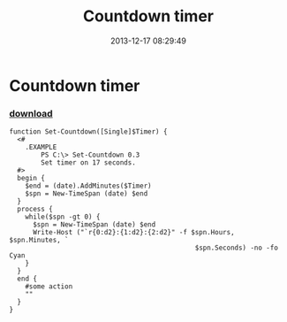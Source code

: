 ﻿---
pid:            4706
poster:         greg zakharov
title:          Countdown timer
date:           2013-12-17 08:29:49
format:         posh
parent:         0
parent:         0

---

# Countdown timer

### [download](4706.ps1)



```posh
function Set-Countdown([Single]$Timer) {
  <#
    .EXAMPLE
        PS C:\> Set-Countdown 0.3
        Set timer on 17 seconds.
  #>
  begin {
    $end = (date).AddMinutes($Timer)
    $spn = New-TimeSpan (date) $end
  }
  process {
    while($spn -gt 0) {
      $spn = New-TimeSpan (date) $end
      Write-Host ("`r{0:d2}:{1:d2}:{2:d2}" -f $spn.Hours, $spn.Minutes, `
                                               $spn.Seconds) -no -fo Cyan
    }
  }
  end {
    #some action
    ""
  }
}
```
